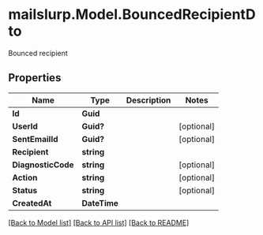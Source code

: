 # mailslurp.Model.BouncedRecipientDto
Bounced recipient

## Properties

Name | Type | Description | Notes
------------ | ------------- | ------------- | -------------
**Id** | **Guid** |  | 
**UserId** | **Guid?** |  | [optional] 
**SentEmailId** | **Guid?** |  | [optional] 
**Recipient** | **string** |  | 
**DiagnosticCode** | **string** |  | [optional] 
**Action** | **string** |  | [optional] 
**Status** | **string** |  | [optional] 
**CreatedAt** | **DateTime** |  | 

[[Back to Model list]](../README#documentation-for-models) [[Back to API list]](../README#documentation-for-api-endpoints) [[Back to README]](../README)

